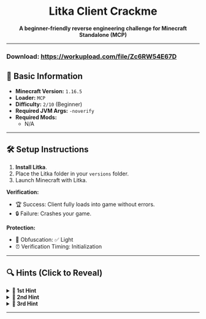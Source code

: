 <h1 align="center">Litka Client Crackme</h1>

<p align="center">
  <strong>A beginner-friendly reverse engineering challenge for Minecraft Standalone (MCP)</strong>
</p>

---
### Download: https://workupload.com/file/Zc6RW54E67D

## 📌 Basic Information  
- **Minecraft Version:** `1.16.5`  
- **Loader:** `MCP`  
- **Difficulty:** `2/10` (Beginner)  
- **Required JVM Args:** `-noverify`   
- **Required Mods:**  
  - N/A

---

## 🛠️ Setup Instructions  
1. **Install Litka**.  
2. Place the Litka folder in your `versions` folder.  
3. Launch Minecraft with Litka.

**Verification:**  
- 🏆 Success: Client fully loads into game without errors.  
- 🔒 Failure: Crashes your game.  

**Protection:**  
- 🧬 Obfuscation: ✅ Light
- ⏰ Verification Timing: Initialization

---

## 🔍 Hints (Click to Reveal)  
<details>  
<summary><strong>🚩 1st Hint</strong></summary>  

1. **Editor Crashers:**  
   - If you are using Recaf 4X (You should), in the infromations tab click "Illgeal Signatures" so your decompiler does not crash.
</details>  

<details>  
<summary><strong>🚩 2nd Hint</strong></summary>  

2. **HWID Whitelist:**  
   - Search for string contains "pastebin"
</details>  

<details>  
<summary><strong>🚩 3rd Hint</strong></summary>  

3. **The Finale:**  
   - Patch a boolean variable in ```<init>``` method **OR** make HWID List & HWID Getter methods return the same value/s (Harder but better).  
</details>  


---
